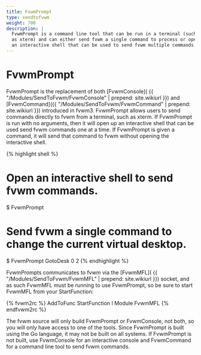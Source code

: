 ```yaml
---
title: FvwmPrompt
type: sendtofvwm
weight: 700
description: |
  FvwmPrompt is a command line tool that can be run in a terminal (such
  as xterm) and can either send fvwm a single command to process or open
  an interactive shell that can be used to send fvwm multiple commands.
---
```

# FvwmPrompt

FvwmPrompt is the replacement of both [FvwmConsole](
{{ "/Modules/SendToFvwm/FvwmConsole" | prepend: site.wikiurl }}) and
[FvwmCommand]({{ "/Modules/SendToFvwm/FvwmCommand" | prepend: site.wikiurl }})
introduced in fvwm3. FvwmPrompt allows users to send commands
directly to fvwm from a terminal, such as xterm.
If FvwmPrompt is run with no arguments, then it will open up an
interactive shell that can be used send fvwm commands one at a time.
If FvwmPrompt is given a command, it will send that command to fvwm
without opening the interactive shell.

{% highlight shell %}
# Open an interactive shell to send fvwm commands.
$ FvwmPrompt

# Send fvwm a single command to change the current virtual desktop.
$ FvwmPrompt GotoDesk 0 2
{% endhighlight %}

FvwmPrompts communicates to fvwm via the [FvwmMFL](
{{ "/Modules/SendToFvwm/FvwmMFL" | prepend: site.wikiurl }})
socket, and as such FvwmMFL must be running to use FvwmPrompt,
so be sure to start FvwmMFL from your StartFunction:

{% fvwm2rc %}
AddToFunc StartFunction I Module FvwmMFL
{% endfvwm2rc %}

The fvwm source will only build FvwmPrompt or FvwmConsole, not both,
so you will only have access to one of the tools. Since FvwmPrompt
is built using the Go language, it may not be built on all systems.
If FvwmPrompt is not built, use FvwmConsole for an interactive console
and FvwmCommand for a command line tool to send fvwm commands.

